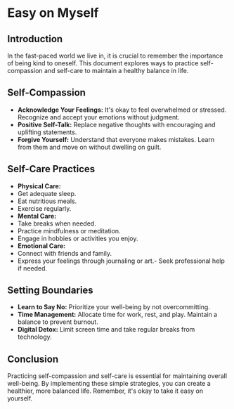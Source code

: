 # Easy on Myself

## Introduction
In the fast-paced world we live in, it is crucial to remember the importance of being kind to oneself. This document explores ways to practice self-compassion and self-care to maintain a healthy balance in life.

## Self-Compassion
- **Acknowledge Your Feelings:** It's okay to feel overwhelmed or stressed. Recognize and accept your emotions without judgment.
- **Positive Self-Talk:** Replace negative thoughts with encouraging and uplifting statements.
- **Forgive Yourself:** Understand that everyone makes mistakes. Learn from them and move on without dwelling on guilt.

## Self-Care Practices
- **Physical Care:**
- Get adequate sleep.
- Eat nutritious meals.
- Exercise regularly.
- **Mental Care:**  
- Take breaks when needed.  
- Practice mindfulness or meditation.  
- Engage in hobbies or activities you enjoy.
- **Emotional Care:**
- Connect with friends and family.
- Express your feelings through journaling or art.- Seek professional help if needed.
## Setting Boundaries
- **Learn to Say No:** Prioritize your well-being by not overcommitting.
- **Time Management:** Allocate time for work, rest, and play. Maintain a balance to prevent burnout.
- **Digital Detox:** Limit screen time and take regular breaks from technology.
## Conclusion
Practicing self-compassion and self-care is essential for maintaining overall well-being. By implementing these simple strategies, you can create a healthier, more balanced life. Remember, it's okay to take it easy on yourself.